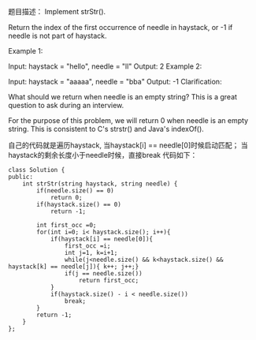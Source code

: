 题目描述：
Implement strStr().

Return the index of the first occurrence of needle in haystack, or -1 if needle is not part of haystack.

Example 1:

Input: haystack = "hello", needle = "ll"
Output: 2
Example 2:

Input: haystack = "aaaaa", needle = "bba"
Output: -1
Clarification:

What should we return when needle is an empty string? This is a great question to ask during an interview.

For the purpose of this problem, we will return 0 when needle is an empty string. This is consistent to C's strstr() and Java's indexOf().


自己的代码就是遍历haystack, 当haystack[i] == needle[0]时候启动匹配；
当haystack的剩余长度小于needle时候，直接break
代码如下： 
```
class Solution {
public:
    int strStr(string haystack, string needle) {
        if(needle.size() == 0)
            return 0;
        if(haystack.size() == 0)
            return -1;
        
        int first_occ =0;
        for(int i=0; i< haystack.size(); i++){
            if(haystack[i] == needle[0]){
                first_occ =i;
                int j=1, k=i+1;
                while(j<needle.size() && k<haystack.size() && haystack[k] == needle[j]){ k++; j++;}
                if(j == needle.size())
                    return first_occ;
            }  
            if(haystack.size() - i < needle.size())
                break;
        }
        return -1;
    }
};
```
